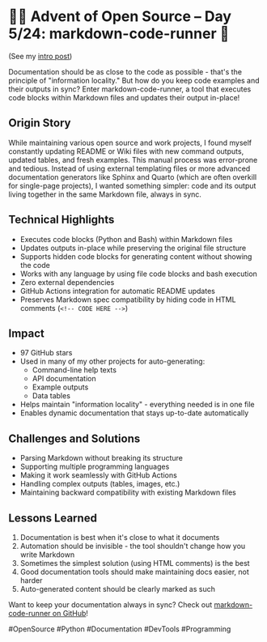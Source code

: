 # 🎄🎁 Advent of Open Source – Day 5/24: markdown-code-runner 📝

(See my [intro post](https://www.linkedin.com/posts/basnijholt_advent-of-open-source-celebrating-activity-7269075513002909697-M89J))

Documentation should be as close to the code as possible - that's the principle of "information locality." But how do you keep code examples and their outputs in sync? Enter markdown-code-runner, a tool that executes code blocks within Markdown files and updates their output in-place!

## Origin Story
While maintaining various open source and work projects, I found myself constantly updating README or Wiki files with new command outputs, updated tables, and fresh examples. This manual process was error-prone and tedious. Instead of using external templating files or more advanced documentation generators like Sphinx and Quarto (which are often overkill for single-page projects), I wanted something simpler: code and its output living together in the same Markdown file, always in sync.

## Technical Highlights
* Executes code blocks (Python and Bash) within Markdown files
* Updates outputs in-place while preserving the original file structure
* Supports hidden code blocks for generating content without showing the code
* Works with any language by using file code blocks and bash execution
* Zero external dependencies
* GitHub Actions integration for automatic README updates
* Preserves Markdown spec compatibility by hiding code in HTML comments (`<!-- CODE HERE -->`)

## Impact
* 97 GitHub stars
* Used in many of my other projects for auto-generating:
  * Command-line help texts
  * API documentation
  * Example outputs
  * Data tables
* Helps maintain "information locality" - everything needed is in one file
* Enables dynamic documentation that stays up-to-date automatically

## Challenges and Solutions
* Parsing Markdown without breaking its structure
* Supporting multiple programming languages
* Making it work seamlessly with GitHub Actions
* Handling complex outputs (tables, images, etc.)
* Maintaining backward compatibility with existing Markdown files

## Lessons Learned
1. Documentation is best when it's close to what it documents
2. Automation should be invisible - the tool shouldn't change how you write Markdown
3. Sometimes the simplest solution (using HTML comments) is the best
4. Good documentation tools should make maintaining docs easier, not harder
5. Auto-generated content should be clearly marked as such

Want to keep your documentation always in sync? Check out [markdown-code-runner on GitHub](https://github.com/basnijholt/markdown-code-runner)!

#OpenSource #Python #Documentation #DevTools #Programming
